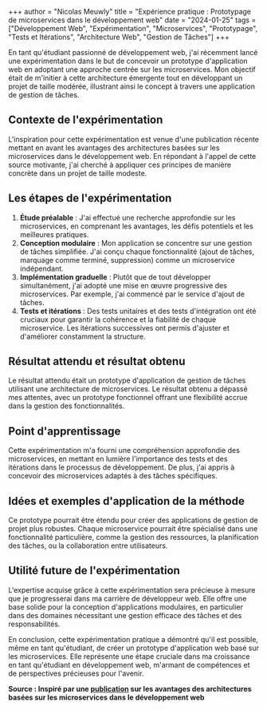 +++
author = "Nicolas Meuwly"
title = "Expérience pratique : Prototypage de microservices dans le développement web"
date = "2024-01-25"
tags = ["Développement Web", "Expérimentation", "Microservices", "Prototypage", "Tests et Itérations", "Architecture Web", "Gestion de Tâches"]
+++

En tant qu'étudiant passionné de développement web, j'ai récemment lancé une expérimentation dans le but de concevoir un prototype d'application web en adoptant une approche centrée sur les microservices. Mon objectif était de m'initier à cette architecture émergente tout en développant un projet de taille modérée, illustrant ainsi le concept à travers une application de gestion de tâches.

## Contexte de l'expérimentation

L'inspiration pour cette expérimentation est venue d'une publication récente mettant en avant les avantages des architectures basées sur les microservices dans le développement web. En répondant à l'appel de cette source motivante, j'ai cherché à appliquer ces principes de manière concrète dans un projet de taille modeste.

## Les étapes de l'expérimentation

1. **Étude préalable** : J'ai effectué une recherche approfondie sur les microservices, en comprenant les avantages, les défis potentiels et les meilleures pratiques.
2. **Conception modulaire** : Mon application se concentre sur une gestion de tâches simplifiée. J'ai conçu chaque fonctionnalité (ajout de tâches, marquage comme terminé, suppression) comme un microservice indépendant.
3. **Implémentation graduelle** : Plutôt que de tout développer simultanément, j'ai adopté une mise en œuvre progressive des microservices. Par exemple, j'ai commencé par le service d'ajout de tâches.
4. **Tests et itérations** : Des tests unitaires et des tests d'intégration ont été cruciaux pour garantir la cohérence et la fiabilité de chaque microservice. Les itérations successives ont permis d'ajuster et d'améliorer constamment la structure.

## Résultat attendu et résultat obtenu

Le résultat attendu était un prototype d'application de gestion de tâches utilisant une architecture de microservices. Le résultat obtenu a dépassé mes attentes, avec un prototype fonctionnel offrant une flexibilité accrue dans la gestion des fonctionnalités.

## Point d'apprentissage

Cette expérimentation m'a fourni une compréhension approfondie des microservices, en mettant en lumière l'importance des tests et des itérations dans le processus de développement. De plus, j'ai appris à concevoir des microservices adaptés à des tâches spécifiques.

## Idées et exemples d'application de la méthode

Ce prototype pourrait être étendu pour créer des applications de gestion de projet plus robustes. Chaque microservice pourrait être spécialisé dans une fonctionnalité particulière, comme la gestion des ressources, la planification des tâches, ou la collaboration entre utilisateurs.

## Utilité future de l'expérimentation

L'expertise acquise grâce à cette expérimentation sera précieuse à mesure que je progresserai dans ma carrière de développeur web. Elle offre une base solide pour la conception d'applications modulaires, en particulier dans des domaines nécessitant une gestion efficace des tâches et des responsabilités.

En conclusion, cette expérimentation pratique a démontré qu'il est possible, même en tant qu'étudiant, de créer un prototype d'application web basé sur les microservices. Elle représente une étape cruciale dans ma croissance en tant qu'étudiant en développement web, m'armant de compétences et de perspectives précieuses pour l'avenir.

**Source : Inspiré par une [publication](https://datascientest.com/microservices-tout-savoir) sur les avantages des architectures basées sur les microservices dans le développement web**